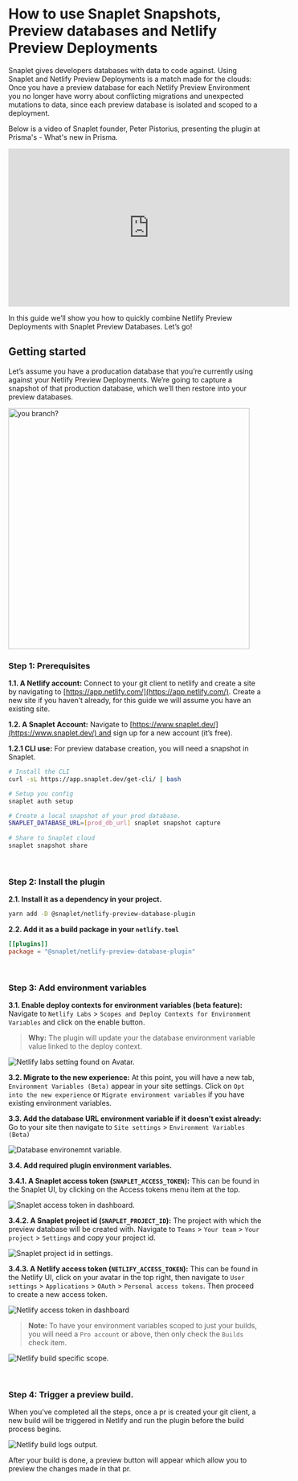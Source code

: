# How to use Snaplet Snapshots, Preview databases and Netlify Preview Deployments

Snaplet gives developers databases with data to code against. Using Snaplet and Netlify Preview Deployments is a match made for the clouds: Once you have a preview database for each Netlify Preview Environment you no longer have worry about conflicting migrations and unexpected mutations to data, since each preview database is isolated and scoped to a deployment.

Below is a video of Snaplet founder, Peter Pistorius, presenting the plugin at Prisma's - What's new in Prisma.

<iframe width="560" height="315" src="https://www.youtube.com/embed/b1XXWPRSIjQ?start=587" title="YouTube video player" frameborder="0" allow="accelerometer; autoplay; clipboard-write; encrypted-media; gyroscope; picture-in-picture" allowfullscreen></iframe>

In this guide we’ll show you how to quickly combine Netlify Preview Deployments with Snaplet Preview Databases. Let’s go!


## Getting started

Let’s assume you have a producation database that you’re currently using against your Netlify Preview Deployments. We’re going to capture a snapshot of that production database, which we’ll then restore into your preview databases.

<div style={{textAlign: 'center'}}>
    <img align="center" width="480" src="/img/preview-plugin-logo.png" alt="you branch?" />
</div>


### Step 1: Prerequisites

**1.1. A Netlify account:** Connect to your git client to netlify and create a site by navigating to [https://app.netlify.com/](https://app.netlify.com/). Create a new site if you haven’t already, for this guide we will assume you have an existing site.

**1.2. A Snaplet Account:** Navigate to [https://www.snaplet.dev/](https://www.snaplet.dev/) and sign up for a new account (it’s free).

**1.2.1 CLI use:** For preview database creation, you will need a snapshot in Snaplet.

```bash
# Install the CLI
curl -sL https://app.snaplet.dev/get-cli/ | bash

# Setup you config
snaplet auth setup

# Create a local snapshot of your prod database.
SNAPLET_DATABASE_URL=[prod_db_url] snaplet snapshot capture
 
# Share to Snaplet cloud
snaplet snapshot share
```

<br/>

### Step 2: Install the plugin

**2.1. Install it as a dependency in your project.**

```bash
yarn add -D @snaplet/netlify-preview-database-plugin
```

**2.2. Add it as a build package in your `netlify.toml`**

```toml
[[plugins]]
package = "@snaplet/netlify-preview-database-plugin"
```

<br/>

### Step 3: Add environment variables

**3.1. Enable deploy contexts for environment variables (beta feature):** Navigate to `Netlify Labs` > `Scopes and Deploy Contexts for Environment Variables` and click on the enable button.

> **Why:** The plugin will update your the database environment variable value linked to the deploy context.

![Netlify labs setting found on Avatar.](/screenshots/netlify-labs.png)

**3.2. Migrate to the new experience:** At this point, you will have a new tab, `Environment Variables (Beta)` appear in your site settings. Click on `Opt into the new experience` or `Migrate environment variables` if you have existing environment variables.

**3.3. Add the database URL environment variable if it doesn’t exist already:** Go to your site then navigate to `Site settings` > `Environment Variables (Beta)`

![Database environemnt variable.](/screenshots/netlify-db-url.png)

**3.4. Add required plugin environment variables.**

**3.4.1. A Snaplet access token (`SNAPLET_ACCESS_TOKEN`):** This can be found in the Snaplet UI, by clicking on the Access tokens menu item at the top.

![Snaplet access token in dashboard.](/screenshots/netlify-snaplet-access-token.png)

**3.4.2. A Snaplet project id (`SNAPLET_PROJECT_ID`):** The project with which the preview database will be created with. Navigate to `Teams` > `Your team` > `Your project` > `Settings` and copy your project id.

![Snaplet project id in settings.](/screenshots/netlify-snaplet-projectId.png)

**3.4.3. A Netlify access token (`NETLIFY_ACCESS_TOKEN`):** This can be found in the Netlify UI, click on your avatar in the top right, then navigate to `User settings` > `Applications` > `OAuth` > `Personal access tokens`. Then proceed to create a new access token.

![Netlify access token in dashboard](/screenshots/netlify-access-token.png)

> **Note:** To have your environment variables scoped to just your builds, you will need a `Pro account` or above, then only check the `Builds` check item.

![Netlify build specific scope.](/screenshots/netlify-specific-scope.png)

<br/>

### Step 4: Trigger a preview build.

When you've completed all the steps, once a pr is created your git client, a new build will be triggered in Netlify and run the plugin before the build process begins.

![Netlify build logs output.](/screenshots/netlify-build-logs.png)

After your build is done, a preview button will appear which allow you to preview the changes made in that pr.
